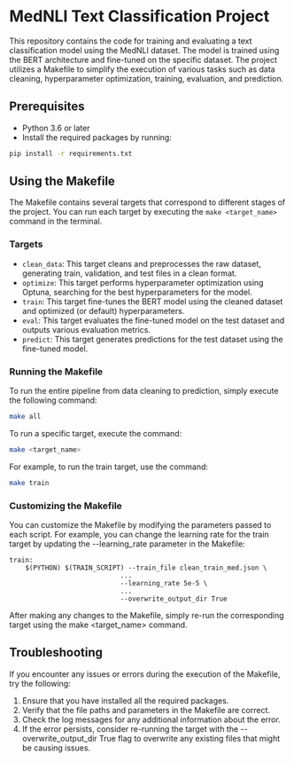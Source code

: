 # MedNLI Text Classification Project

This repository contains the code for training and evaluating a text classification model using the MedNLI dataset. The model is trained using the BERT architecture and fine-tuned on the specific dataset. The project utilizes a Makefile to simplify the execution of various tasks such as data cleaning, hyperparameter optimization, training, evaluation, and prediction.

## Prerequisites

- Python 3.6 or later
- Install the required packages by running:

```bash
pip install -r requirements.txt
```

## Using the Makefile

The Makefile contains several targets that correspond to different stages of the project. You can run each target by executing the `make <target_name>` command in the terminal.

### Targets

- `clean_data`: This target cleans and preprocesses the raw dataset, generating train, validation, and test files in a clean format.
- `optimize`: This target performs hyperparameter optimization using Optuna, searching for the best hyperparameters for the model.
- `train`: This target fine-tunes the BERT model using the cleaned dataset and optimized (or default) hyperparameters.
- `eval`: This target evaluates the fine-tuned model on the test dataset and outputs various evaluation metrics.
- `predict`: This target generates predictions for the test dataset using the fine-tuned model.

### Running the Makefile

To run the entire pipeline from data cleaning to prediction, simply execute the following command:
```bash
make all
```

To run a specific target, execute the command:
```bash
make <target_name>
```

For example, to run the train target, use the command:
```bash
make train
```

### Customizing the Makefile
You can customize the Makefile by modifying the parameters passed to each script. For example, you can change the learning rate for the train target by updating the --learning_rate parameter in the Makefile:

```make
train: 
	$(PYTHON) $(TRAIN_SCRIPT) --train_file clean_train_med.json \
                            ...
                            --learning_rate 5e-5 \
                            ...
                            --overwrite_output_dir True
```

After making any changes to the Makefile, simply re-run the corresponding target using the make <target_name> command.

## Troubleshooting
If you encounter any issues or errors during the execution of the Makefile, try the following:

1. Ensure that you have installed all the required packages.
2. Verify that the file paths and parameters in the Makefile are correct.
3. Check the log messages for any additional information about the error.
4. If the error persists, consider re-running the target with the --overwrite_output_dir True flag to overwrite any existing files that might be causing issues.

